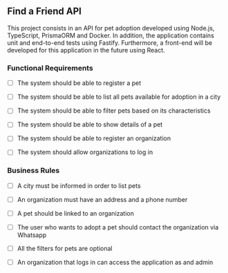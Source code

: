 ## Find a Friend API

This project consists in an API for pet adoption developed using Node.js, TypeScript, PrismaORM and Docker.
In addition, the application contains unit and end-to-end tests using Fastify. Furthermore, a front-end will be developed for this application in the future using React.

### Functional Requirements

- [ ] The system should be able to register a pet

- [ ] The system should be able to list all pets available for adoption in a city

- [ ] The system should be able to filter pets based on its characteristics

- [ ] The system should be able to show details of a pet

- [ ] The system should be able to register an organization

- [ ] The system should allow organizations to log in

### Business Rules

- [ ] A city must be informed in order to list pets

- [ ] An organization must have an address and a phone number

- [ ] A pet should be linked to an organization

- [ ] The user who wants to adopt a pet should contact the organization via Whatsapp

- [ ] All the filters for pets are optional

- [ ] An organization that logs in can access the application as and admin
